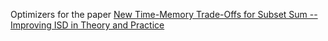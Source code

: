 Optimizers for the paper [New Time-Memory Trade-Offs for Subset Sum -- Improving ISD in Theory and Practice](TODO)
